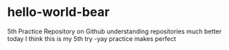 # hello-world-bear
5th Practice Repository on Github
understanding repositories much better today
I think this is my 5th try -yay
practice makes perfect 
